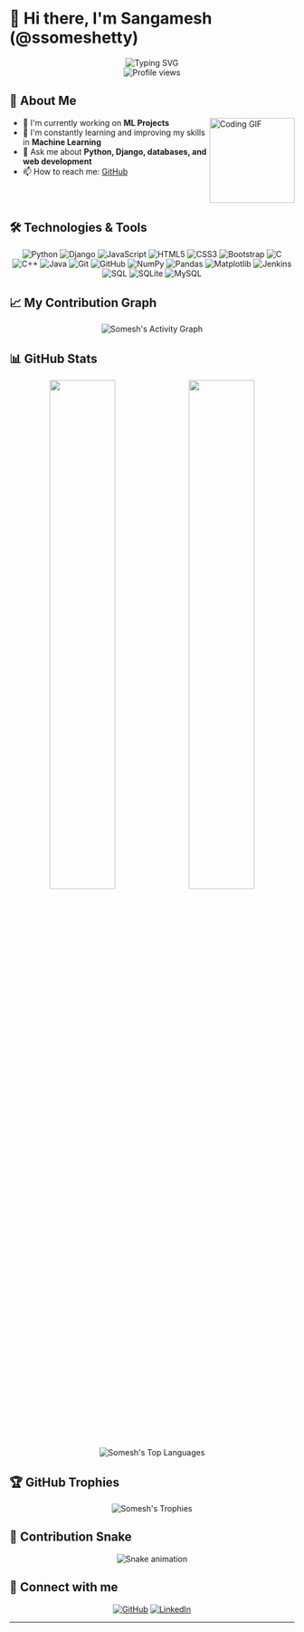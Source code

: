 # 👋 Hi there, I'm Sangamesh (@ssomeshetty)

<div align="center">
  <img src="https://readme-typing-svg.herokuapp.com?font=Fira+Code&pause=1000&center=true&vCenter=true&width=435&lines=Django+Developer;Machine+Learning+Enthusiast;Full+Stack+Developer;Problem+Solver;" alt="Typing SVG" />
</div>

<div align="center">
  <img src="https://komarev.com/ghpvc/?username=ssomeshetty&style=flat-square&color=blueviolet" alt="Profile views" />
</div>

## 🚀 About Me

<img align="right" height="150" src="https://media.giphy.com/media/5eLDrEaRGHegx2FeF2/giphy.gif" alt="Coding GIF" />

- 🔭 I'm currently working on **ML Projects**
- 🌱 I'm constantly learning and improving my skills in **Machine Learning**
- 💬 Ask me about **Python, Django, databases, and web development**
- 📫 How to reach me: [GitHub](https://github.com/ssomeshetty)

<br clear="both">

## 🛠️ Technologies & Tools

<div align="center">
  
![Python](https://img.shields.io/badge/-Python-3776AB?style=for-the-badge&logo=python&logoColor=white)
![Django](https://img.shields.io/badge/-Django-092E20?style=for-the-badge&logo=django&logoColor=white)
![JavaScript](https://img.shields.io/badge/-JavaScript-F7DF1E?style=for-the-badge&logo=javascript&logoColor=black)
![HTML5](https://img.shields.io/badge/-HTML5-E34F26?style=for-the-badge&logo=html5&logoColor=white)
![CSS3](https://img.shields.io/badge/-CSS3-1572B6?style=for-the-badge&logo=css3&logoColor=white)
![Bootstrap](https://img.shields.io/badge/-Bootstrap-7952B3?style=for-the-badge&logo=bootstrap&logoColor=white)
![C](https://img.shields.io/badge/-C-A8B9CC?style=for-the-badge&logo=c&logoColor=black)
![C++](https://img.shields.io/badge/-C++-00599C?style=for-the-badge&logo=c%2B%2B&logoColor=white)
![Java](https://img.shields.io/badge/-Java-007396?style=for-the-badge&logo=java&logoColor=white)
![Git](https://img.shields.io/badge/-Git-F05032?style=for-the-badge&logo=git&logoColor=white)
![GitHub](https://img.shields.io/badge/-GitHub-181717?style=for-the-badge&logo=github&logoColor=white)
![NumPy](https://img.shields.io/badge/-NumPy-013243?style=for-the-badge&logo=numpy&logoColor=white)
![Pandas](https://img.shields.io/badge/-Pandas-150458?style=for-the-badge&logo=pandas&logoColor=white)
![Matplotlib](https://img.shields.io/badge/-Matplotlib-11557c?style=for-the-badge&logo=python&logoColor=white)
![Jenkins](https://img.shields.io/badge/-Jenkins-D24939?style=for-the-badge&logo=jenkins&logoColor=white)
![SQL](https://img.shields.io/badge/-SQL-4479A1?style=for-the-badge&logo=sql&logoColor=white)
![SQLite](https://img.shields.io/badge/-SQLite-003B57?style=for-the-badge&logo=sqlite&logoColor=white)
![MySQL](https://img.shields.io/badge/-MySQL-4479A1?style=for-the-badge&logo=mysql&logoColor=white)
  
</div>

## 📈 My Contribution Graph

<div align="center">
  <img src="https://github-readme-activity-graph.vercel.app/graph?username=ssomeshetty&theme=nightowl&hide_border=true" alt="Somesh's Activity Graph" />
</div>

## 📊 GitHub Stats

<p align="center">
  <img width="48%" src="https://github-readme-stats.vercel.app/api?username=ssomeshetty&show_icons=true&theme=radical&hide_border=true&include_all_commits=true&count_private=true" />
  <img width="48%" src="https://github-readme-streak-stats.herokuapp.com/?user=ssomeshetty&theme=radical&hide_border=true" />
</p>

<div align="center">
  <img src="https://github-readme-stats.vercel.app/api/top-langs/?username=ssomeshetty&theme=radical&hide_border=true&layout=compact" alt="Somesh's Top Languages" />
</div>

## 🏆 GitHub Trophies

<div align="center">
  <img src="https://github-profile-trophy.vercel.app/?username=ssomeshetty&theme=radical&no-frame=true&no-bg=true&row=1&column=7&margin-w=15" alt="Somesh's Trophies" />
</div>

## 🐍 Contribution Snake

<div align="center">
  <img src="https://raw.githubusercontent.com/ssomeshetty/ssomeshetty/output/github-contribution-grid-snake-dark.svg" alt="Snake animation" />
</div>

## 🔗 Connect with me

<div align="center">
  
[![GitHub](https://img.shields.io/badge/GitHub-100000?style=for-the-badge&logo=github&logoColor=white)](https://github.com/ssomeshetty)
[![LinkedIn](https://img.shields.io/badge/LinkedIn-0077B5?style=for-the-badge&logo=linkedin&logoColor=white)](https://www.linkedin.com/in/sangameshsomeshetty/)
  
</div>

---

